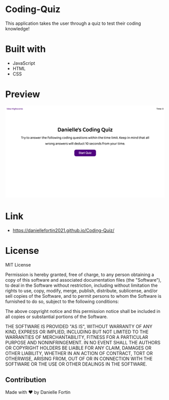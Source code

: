 # Coding-Quiz
This application takes the user through a quiz to test their coding knowledge!

# Built with

* JavaScript
* HTML
* CSS

# Preview

![Screenshot of the code quiz](./assets/quiz-screenshot.png)

# Link

* https://daniellefortin2021.github.io/Coding-Quiz/

# License 

MIT License 

Permission is hereby granted, free of charge, to any person obtaining a copy of this software and associated documentation files (the "Software"), to deal in the Software without restriction, including without limitation the rights to use, copy, modify, merge, publish, distribute, sublicense, and/or sell copies of the Software, and to permit persons to whom the Software is furnished to do so, subject to the following conditions:

The above copyright notice and this permission notice shall be included in all copies or substantial portions of the Software.

THE SOFTWARE IS PROVIDED "AS IS", WITHOUT WARRANTY OF ANY KIND, EXPRESS OR IMPLIED, INCLUDING BUT NOT LIMITED TO THE WARRANTIES OF MERCHANTABILITY, FITNESS FOR A PARTICULAR PURPOSE AND NONINFRINGEMENT. IN NO EVENT SHALL THE AUTHORS OR COPYRIGHT HOLDERS BE LIABLE FOR ANY CLAIM, DAMAGES OR OTHER LIABILITY, WHETHER IN AN ACTION OF CONTRACT, TORT OR OTHERWISE, ARISING FROM, OUT OF OR IN CONNECTION WITH THE SOFTWARE OR THE USE OR OTHER DEALINGS IN THE SOFTWARE.

## Contribution
Made with ❤️ by Danielle Fortin